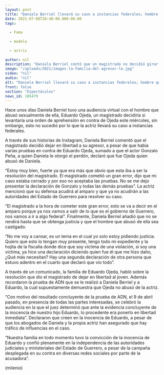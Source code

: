 ```yaml
---
layout: post
title: "Daniela Berriel llevará su caso a instancias federales; hombre que abusó de ella sigue libre"
date: 2021-07-08T20:48:00.000-06:00
tags:
  
  - Fama
  
  - modelo
  
  - actriz
  
author: nil
description: "Daniela Berriel contó que un magistrado no decidió girar orden de aprehensión en contra de su supuesto agresor, por lo que llevará su casi a instancias federales. "
image: "/uploads/2021/images-la-familia-del-agresor-le.jpg"
video: "nil"
audio: "nil"
alt: "Daniela Berriel llevará su caso a instancias federales; hombre que abusó de ella sigue libre"
front: false
section: "Espectáculos"
news_id: 185479
---
```


Hace unos días Daniela Berriel tuvo una audiencia virtual con el hombre que abusó sexualmente de ella, Eduardo Ojeda, un magistrado decidiría si levantaría una orden de aprehensión en contra de Ojeda este miércoles, sin embargo, esto no sucedió por lo que la actriz llevará su caso a instancias federales. 

A través de sus historias de Instagram, Daniela Berriel comentó que el magistrado decidió dejar en libertad a su agresor, a pesar de que había varias pruebas en contra de Eduardo Ojeda, sumado a que el actor Gonzalo Peña, a quien Daniela le otorgó el perdón, declaró que fue Ojeda quien abusó de Daniela. 

“Estoy muy bien, fuerte ya que era más que obvio que esta iba a ser la resolución del magistrado. El magistrado cometió un gran error, dijo que mi caso estaba cerrado y por eso no aceptaba las pruebas. No se me dejo presentar la declaración de Gonzalo y todas las demás pruebas”. 
La actriz mencionó que su defensa acudirá al amparo y que ya no acudirán a las autoridades del Estado de Guerrero para resolver su caso. 

“El magistrado a la hora de cometer este gran error, esto se va a decir en el amparo porque ya nos vamos a salir de lo que es el gobierno de Guerrero, nos vamos a ir a algo federal”. 
Finalmente, Daniela Berriel añadió que no se rendirá hasta que se obtenga justicia y que el hombre que abusó de ella sea castigado.

“No me voy a cansar, es un tema en el cual yo solo estoy pidiendo justicia. Quiero que esto lo tengan muy presente, tengo todo mi expediente y la hojita de la fiscalía donde dice que soy víctima de una violación, si soy una víctima, ya hice una declaración diciendo quien fue él que me hizo daño, ¿Qué más necesitan? Hay una segunda declaración de otra persona que estuvo adentro en el cuarto que declaró que vio todo”. 

A través de un comunicado, la familia de Eduardo Ojeda, habló sobre la resolución que dio el magistrado de dejar en libertad al joven. Además recordaron la prueba de ADN que se le realizó a Daniela Berriel y a Eduardo, la cual supuestamente demuestra que Ojeda no abusó de la actriz. 

“Con motivo del resultado concluyente de la prueba de ADN, el 9 de abril pasado, en presencia de todas las partes interesadas, se celebró la audiencia en la que el juez determinó que ante la evidencia concluyente de la inocencia de nuestro hijo Eduardo, lo procedente era ponerlo en libertad inmediata”. 
Declararon que creen en la inocencia de Eduardo, a pesar de que los abogados de Daniela y la propia actriz han asegurado que hay tráfico de influencias en el caso. 

“Nuestra familia en todo momento tuvo la convicción de la inocencia de Eduardo y confió plenamente en la independencia de las autoridades judiciales y ministeriales del Estado de Guerrero, a pesar de la campaña desplegada en su contra en diversas redes sociales por parte de la acusadora”. 

(milenio)